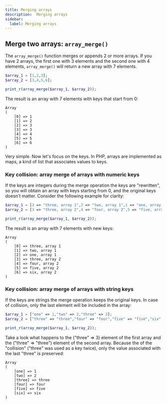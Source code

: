 ```yaml
---
title: Merging arrays
description:  Merging arrays
sidebar:
  label: Merging arrays
---
```


## Merge two arrays: `array_merge()`

The `array_merge()` function merges or appends 2 or more arrays.
If you have 2 arrays, the first one with 3 elements and the second one with 4 elements, `array_merge()` will return a new array with 7 elements.

```php
$array_1 = [1,2,3];
$array_2 = [3,4,5,6];

print_r(array_merge($array_1, $array_2));
```
The result is an array with 7 elements with keys that start from 0:
```
Array
(
    [0] => 1
    [1] => 2
    [2] => 3
    [3] => 3
    [4] => 4
    [5] => 5
    [6] => 6
)
```

Very simple.
Now let's focus on the keys. In PHP, arrays are implemented as maps, a kind of list that associates values to keys.

### Key collision: array merge of arrays with numeric keys

If the keys are integers during the merge operation the keys are "rewritten", so you will obtain an array with keys starting from 0, and the original keys doesn't matter. Consider the following example for clarity:

```php
$array_1 = [3 => "three, array 1",2 => "two, array 1",1 => "one, array 1"];
$array_2 = [3 => "three, array 2",4 => "four, array 2",5 => "five, array 2",6 => "six, array 2"];

print_r(array_merge($array_1, $array_2));
```

The result is an array with 7 elements with new keys:

```
Array
(
    [0] => three, array 1
    [1] => two, array 1
    [2] => one, array 1
    [3] => three, array 2
    [4] => four, array 2
    [5] => five, array 2
    [6] => six, array 2
)
```

### Key collision: array merge of arrays with string keys

If the keys are strings the merge operation keeps the original keys. In case of collision, only the last element will be included in the array:

```php
$array_1 = ["one" => 1,"two" => 2,"three" => 3];
$array_2 = ["three" => "three","four" => "four","five" => "five","six" => "six"];

print_r(array_merge($array_1, $array_2));
```

Take a look what happens to the ("three" => 3) element of the first array and the ("three" => "three") element of the second array. Because the of the "collision" ("three" was used as a key twice), only the value associated with the last "three" is preserved:

```
Array
(
    [one] => 1
    [two] => 2
    [three] => three
    [four] => four
    [five] => five
    [six] => six
)
```
